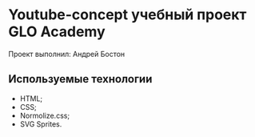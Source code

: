 # Youtube-concept учебный проект GLO Academy
Проект выполнил: Андрей Бостон

## Используемые технологии
- HTML;
- CSS;
- Normolize.css;
- SVG Sprites.
